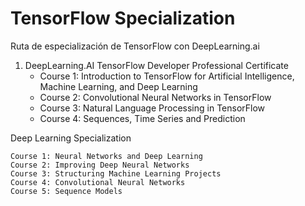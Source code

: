 # TensorFlow Specialization
Ruta de especialización de TensorFlow con DeepLearning.ai

1) DeepLearning.AI TensorFlow Developer Professional Certificate
    * Course 1: Introduction to TensorFlow for Artificial Intelligence, Machine Learning, and Deep Learning
    * Course 2: Convolutional Neural Networks in TensorFlow
    * Course 3: Natural Language Processing in TensorFlow
    * Course 4: Sequences, Time Series and Prediction




Deep Learning Specialization

    Course 1: Neural Networks and Deep Learning
    Course 2: Improving Deep Neural Networks
    Course 3: Structuring Machine Learning Projects
    Course 4: Convolutional Neural Networks
    Course 5: Sequence Models



